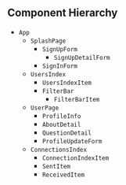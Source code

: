 ## Component Hierarchy

* `App`
  * `SplashPage`
    * `SignUpForm`
      * `SignUpDetailForm`
    * `SignInForm`
  * `UsersIndex`
    * `UsersIndexItem`
    * `FilterBar`
      * `FilterBarItem`
  * `UserPage`
    * `ProfileInfo`
    * `AboutDetail`
    * `QuestionDetail`
    * `ProfileUpdateForm`
  * `ConnectionsIndex`
    * `ConnectionIndexItem`
    * `SentItem`
    * `ReceivedItem`
